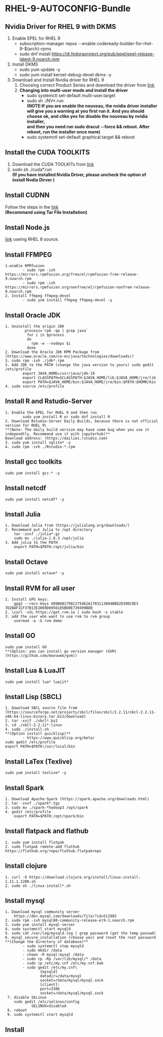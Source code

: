 # RHEL-9-AUTOCONFIG-Bundle
## Nvidia Driver for RHEL 9 with DKMS
1. Enable EPEL for RHEL 9
    - subscription-manager repos --enable codeready-builder-for-rhel-9-$(arch)-rpms
    - sudo dnf install https://dl.fedoraproject.org/pub/epel/epel-release-latest-9.noarch.rpm
2. Install DKMS
    - sudo yum update -y
    - sudo yum install kernel-debug-devel dkms -y   
3. Download and Install Nvidia driver for RHEL 9 
    1. Choosing correct Product Series and download the driver from [link](https://www.nvidia.com/download/index.aspx)
    2. **Changing into multi-user mode and install the driver** 
        - sudo systemctl set-default multi-user.target
        - sudo sh ./NV*.run\
        **(NOTE:If you are enable the nouveau, the nvidia driver installer will give you a warning at you first run it. And you should choose ok, and clike yes for disable the nouveau by nvidia installer, \
        and then you need run sudo dracut --force && reboot. After reboot, run the installer once more)**
        - sudo systemctl set-default graphical.target && reboot
        
## Install the CUDA TOOLKITS
1. Download the CUDA TOOLKITs from [link](https://developer.nvidia.com/cuda-downloads?target_os=Linux&target_arch=x86_64&Distribution=RHEL&target_version=9)
2. sudo sh ./cuda*.run\
**(If you have installed Nvidia Driver, please uncheck the option of install Nvdia Dirver )**
## Install CUDNN
Follow the steps in the [link](https://docs.nvidia.com/deeplearning/cudnn/install-guide/index.html)\
**(Recommand using  Tar File Installation)**
## Install Node.js
[link](https://github.com/nodesource/distributions) useing RHEL 8 source.
## Install FFMPEG
    1.enable RPMfusion
            - sudo rpm -ivh https://mirrors.rpmfusion.org/free/el/rpmfusion-free-release-9.noarch.rpm
            - sudo rpm -ivh https://mirrors.rpmfusion.org/nonfree/el/rpmfusion-nonfree-release-9.noarch.rpm
    2. Install ffmpeg ffmpeg-devel
            - sudo yum install ffmpeg ffmpeg-devel -y
## Install Oracle JDK
    1. Uninstall the origin JDK
             process=`rpm -qa | grep java`
              for i in $process
              do
                rpm -e --nodeps $i
              done
    2. Download the Oracle JDK RPM Package from (https://www.oracle.com/ca-en/java/technologies/downloads/)
    3. sudo rpm -ivh ./jdk*.rpm
    3. Add JDK to the PATH (change the java version to yours) sudo gedit /etc/profile
            export JAVA_HOME=/usr/java/jdk-19
            export CLASSPATH=$CLASSPATH:$JAVA_HOME/lib:$JAVA_HOME/jre/lib
            export PATH=$JAVA_HOME/bin:$JAVA_HOME/jre/bin:$PATH:$HOMR/bin
    4. sudo source /etc/profile
## Install R and Rstudio-Server
    1. Enable the EPEL for RHEL 9 and then run
            sudo yum install R or sudo dnf install R
    2. Download Rstudio-Server Daily Builds, because there is not official version for RHEL 9\
    **(Note: The daily build version may have some bug when you use it independtly. Recommand use it with jupyterhub)**
    Download address: (https://dailies.rstudio.com)
    3. sudo yum install sqlite* -y
    4. sudo rpm -ivh ./Rstudio-*.rpm
        
## Install gcc toolkits
    sudo yum install gcc-* -y
## Install netcdf
    sudo yum install netcdf* -y
## Install Julia
    1. Download Julia from (https://julialang.org/downloads/)
    2. Recommand put Julia to /opt directory
        tar -zvxf ./julia*.gz
        sudo mv ./julia-1.8.3 /opt/julia
    3. Add julia to the PATH
        export PATH=$PATH:/opt/julia/bin
## Install Octave
    sudo yum install octave* -y
## Install RVM for all user    
    1. Install GPG keys:
        gpg2 --recv-keys 409B6B1796C275462A1703113804BB82D39DC0E3 7D2BAF1CF37B13E2069D6956105BD0E739499BDB
    2. \curl -sSL https://get.rvm.io | sudo bash -s stable
    3. add the user who want to use rvm to rvm group
        usermod -a -G rvm demo
## Install GO
    sudo yum install GO
    **(Option: you can install go version manager (GVM)(https://github.com/moovweb/gvm))
## Install Lua & LuaJIT
    sudo yum install lua* luajit*
## Install Lisp (SBCL)
    1. Download SBCL source file from (https://sourceforge.net/projects/sbcl/files/sbcl/2.2.11/sbcl-2.2.11-x86-64-linux-binary.tar.bz2/download)
    2. tar -xvjf ./sbcl*.bz2
    3. cd ./sbcl-2.2.11*-linux
    4. sudo ./install.sh
    **(Option install quicklisp)**
            - https://www.quicklisp.org/beta/
    sudo gedit /etc/profile
    export PATH=$PATH:/usr/local/bin
## Install LaTex (Texlive)
    sudo yum install texlive* -y
## Install Spark
    1. Download Apache-Spark (https://spark.apache.org/downloads.html)
    2. tar -zvxf ./spark*.tgz
    3. sudo mv ./spark-*hadoop3 /opt/spark
    4. gedit /etc/profile
        export PATH=$PATH:/opt/spark/bin
## Install flatpack and flathub
    1. sudo yum install flatpak
    2. sudo flatpak remote-add flathub https://flathub.org/repo/flathub.flatpakrepo
## Install clojure
    1. curl -O https://download.clojure.org/install/linux-install-1.11.1.1200.sh
    2. sudo sh ./linux-install*.sh
## Install mysql
    1. Download mysql community server 
        https://dev.mysql.com/downloads/file/?id=511985
    2. sudo rpm -ivh mysql80-community-release-el9-1.noarch.rpm
    3. sudo yum install mysql-server
    4. sudo systemctl start mysqld
    5. sudo cat /var/log/mysqld.log | grep password (get the temp passwd)
    6. mysql_secure_installation (choose yes) and reset the root password
    **(Change the directory of database)**
            - sudo systemctl stop mysqld
            - sudo mkdir /data
            - chown -R mysql:mysql /data
            - sudo cp -Rp /var/lib/mysql/* /data
            - sudo cp /etc/my.cnf /etc/my.cnf.bak
            - sudo gedit /etc/my.cnf\
                    [mysqld]          
                    datadir=/data/mysql
                    socket=/data/mysql/mysql.sock
                    [client]:
                    port=3306
                    socket=/data/mysql/mysql.sock
     7. disable SELinux
        sudo gedit /etc/selinux/config
                SELINUX=disabled
     8. reboot
     9. sudo systemctl start mysqld
## Install                     
                    

